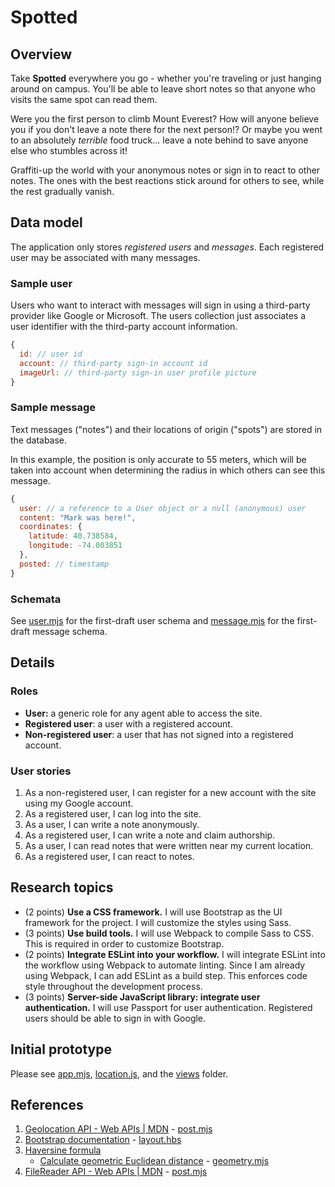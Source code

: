 <!-- README.md -->
<!-- Copyright (c) 2024 Ishan Pranav -->
<!-- Licensed under the MIT license. -->

# Spotted

## Overview

Take **Spotted** everywhere you go - whether you're traveling or just hanging
around on campus. You'll be able to leave short notes so that anyone who visits
the same spot can read them.

Were you the first person to climb Mount Everest? How will anyone believe you if
you don't leave a note there for the next person!? Or maybe you went to an
absolutely _terrible_ food truck... leave a note behind to save anyone else who
stumbles across it!

Graffiti-up the world with your anonymous notes or sign in to react to other
notes. The ones with the best reactions stick around for others to see, while
the rest gradually vanish.

## Data model

The application only stores _registered users_ and _messages_. Each registered
user may be associated with many messages.

### Sample user

Users who want to interact with messages will sign in using a third-party
provider like Google or Microsoft. The users collection just associates a user
identifier with the third-party account information.

```javascript
{
  id: // user id
  account: // third-party sign-in account id
  imageUrl: // third-party sign-in user profile picture
}
```

### Sample message

Text messages ("notes") and their locations of origin ("spots") are stored in
the database.

In this example, the position is only accurate to 55 meters, which will be taken
into account when determining the radius in which others can see this message.

```javascript
{
  user: // a reference to a User object or a null (anonymous) user
  content: "Mark was here!",
  coordinates: {
    latitude: 40.738584,
    longitude: -74.003851
  },
  posted: // timestamp
}
```

### Schemata

See [user.mjs](src/user.mjs) for the first-draft user schema and
[message.mjs](src/message.mjs) for the first-draft message schema.

## Details

### Roles

- **User:** a generic role for any agent able to access the site.
- **Registered user**: a user with a registered account.
- **Non-registered user**: a user that has not signed into a registered account.

### User stories

1. As a non-registered user, I can register for a new account with the site
   using my Google account.
2. As a registered user, I can log into the site.
3. As a user, I can write a note anonymously.
4. As a registered user, I can write a note and claim authorship.
5. As a user, I can read notes that were written near my current location.
6. As a registered user, I can react to notes.

## Research topics

- (2 points) **Use a CSS framework.** I will use Bootstrap as the UI framework
  for the project. I will customize the styles using Sass.
- (3 points) **Use build tools.** I will use Webpack to compile Sass to CSS.
  This is required in order to customize Bootstrap.
- (2 points) **Integrate ESLint into your workflow.** I will integrate ESLint
  into the workflow using Webpack to automate linting. Since I am already using
  Webpack, I can add ESLint as a build step. This enforces code style throughout
  the development process.
- (3 points) **Server-side JavaScript library: integrate user authentication.**
  I will use Passport for user authentication. Registered users should be able
  to sign in with Google.

## Initial prototype

Please see [app.mjs](src/app.mjs), [location.js](src/public/scripts), and the
[views](src/views/) folder.

## References

1. [Geolocation API - Web APIs | MDN](https://developer.mozilla.org/en-US/docs/Web/API/Geolocation_API) -
    [post.mjs](src/public/scripts/post.mjs)
2. [Bootstrap documentation](https://getbootstrap.com/docs/5.3/) -
    [layout.hbs](src/views/layout.hbs)
3. [Haversine formula](https://en.wikipedia.org/wiki/Haversine_formula)
   - [Calculate geometric Euclidean distance](https://gist.github.com/manix/7ce097c73728e07178af74cb4c62a341) - [geometry.mjs](src/geometry.mjs)
4. [FileReader API - Web APIs | MDN](https://developer.mozilla.org/en-US/docs/Web/API/FileReader/readAsDataURL) -
    [post.mjs](src/public/scripts/post.mjs)
